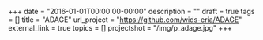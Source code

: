 +++
date = "2016-01-01T00:00:00-00:00"
description = ""
draft = true
tags = []
title = "ADAGE"
url_project = "https://github.com/wids-eria/ADAGE"
external_link = true
topics = []
projectshot = "/img/p_adage.jpg"
+++

